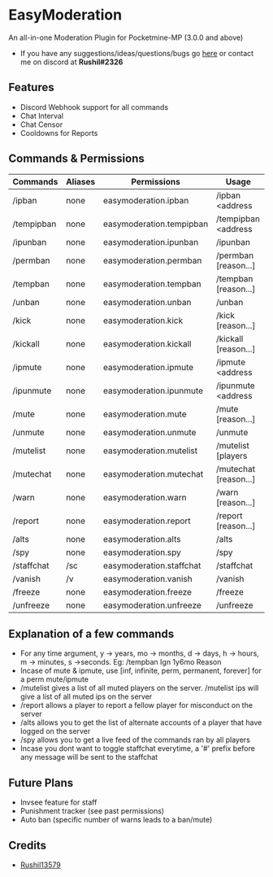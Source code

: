# EasyModeration
An all-in-one Moderation Plugin for Pocketmine-MP (3.0.0 and above)

- If you have any suggestions/ideas/questions/bugs go [here](https://github.com/Rushil13579/EasyModeration/issues) or contact me on discord at **Rushil#2326**

## Features

- Discord Webhook support for all commands
- Chat Interval
- Chat Censor
- Cooldowns for Reports

## Commands & Permissions
Commands | Aliases | Permissions | Usage
---------|---------|-------------|------
/ipban | none | easymoderation.ipban | /ipban <address|name> [reason...]
/tempipban | none | easymoderation.tempipban | /tempipban <address|name> <time> [reason...]
/ipunban | none | easymoderation.ipunban | /ipunban <address>
/permban | none | easymoderation.permban | /permban <name> [reason...]
/tempban | none | easymoderation.tempban | /tempban <name> <time> [reason...]
/unban | none | easymoderation.unban | /unban <name>
/kick | none | easymoderation.kick | /kick <name> [reason...]
/kickall | none | easymoderation.kickall | /kickall [reason...]
/ipmute | none | easymoderation.ipmute | /ipmute <address|name> <time> [reason...]
/ipunmute | none | easymoderation.ipunmute | /ipunmute <address|name>
/mute | none | easymoderation.mute | /mute <name> <time> [reason...]
/unmute | none | easymoderation.unmute | /unmute <name>
/mutelist | none | easymoderation.mutelist | /mutelist [players|ips]
/mutechat | none | easymoderation.mutechat | /mutechat [reason...]
/warn | none | easymoderation.warn | /warn <name> [reason...]
/report | none | easymoderation.report | /report <name> [reason...]
/alts | none | easymoderation.alts | /alts <name>
/spy | none | easymoderation.spy | /spy
/staffchat | /sc | easymoderation.staffchat | /staffchat
/vanish | /v | easymoderation.vanish | /vanish
/freeze | none | easymoderation.freeze | /freeze <name>
/unfreeze | none | easymoderation.unfreeze | /unfreeze <name>

## Explanation of a few commands
- For any time argument, y -> years, mo -> months, d -> days, h -> hours, m -> minutes, s ->seconds. Eg: /tempban Ign 1y6mo Reason
- Incase of mute & ipmute, use [inf, infinite, perm, permanent, forever] for a perm mute/ipmute
- /mutelist gives a list of all muted players on the server. /mutelist ips will give a list of all muted ips on the server
- /report allows a player to report a fellow player for misconduct on the server
- /alts allows you to get the list of alternate accounts of a player that have logged on the server
- /spy allows you to get a live feed of the commands ran by all players
- Incase you dont want to toggle staffchat everytime, a '#' prefix before any message will be sent to the staffchat

## Future Plans
- Invsee feature for staff
- Punishment tracker (see past permissions)
- Auto ban (specific number of warns leads to a ban/mute)

## Credits
- [Rushil13579](https://github.com/Rushil13579)
